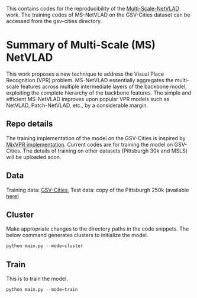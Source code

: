 This contains codes for the reproducibility of the [Multi-Scale-NetVLAD](https://ieeexplore.ieee.org/document/10605600) work. The training codes of MS-NetVLAD on the GSV-Cities dataset can be accessed from the gsv-cities directory.  
# Summary of Multi-Scale (MS) NetVLAD
This work proposes a new technique to address the Visual Place Recognition (VPR) problem. MS-NetVLAD essentially aggregates the multi-scale features across multiple intermediate layers of the backbone model, exploiting the complete hierarchy of the backbone features. The simple and efficient MS-NetVLAD improves upon popular VPR models such as NetVLAD, Patch-NetVLAD, etc., by a considerable margin.       


## Repo details
The training implementation of the model on the GSV-Cities is inspired by [MixVPR implementation](https://github.com/amaralibey/MixVPR).
Current codes are for training the model on GSV-Cities. The details of training on other datasets (Pittsburgh 30k and MSLS) will be uploaded soon. 

## Data
Training data: [GSV-Cities](https://github.com/amaralibey/gsv-cities?tab=readme-ov-file), 
Test data: copy of the Pittsburgh 250k (available [here](https://github.com/Relja/netvlad/issues/42))

## Cluster
Make appropriate changes to the directory paths in the code snippets. 
The below command generates clusters to initialize the model. 
```python
python main.py --mode=cluster
```
## Train
This is to train the model. 
```python
python main.py --mode=train 
```

